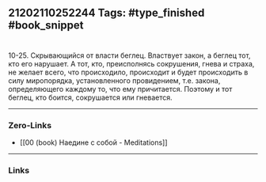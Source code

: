 21202110252244
Tags: #type_finished #book_snippet 
---
# 

 10-25. Скрывающийся от власти  беглец. Властвует закон, а беглец тот, кто его нарушает. А тот, кто, преисполнясь сокрушения, гнева и страха, не желает всего, что происходило, происходит и будет происходить в силу миропорядка, установленного провидением, т.е. закона, определяющего каждому то, что ему причитается. Поэтому и тот беглец, кто боится, сокрушается или гневается. 

---
### Zero-Links
 - [[00 (book) Наедине с собой - Meditations]]
---
### Links
